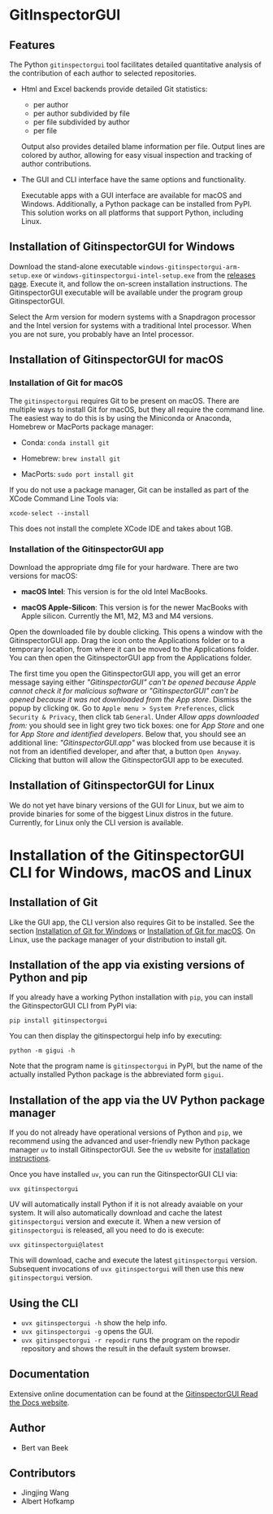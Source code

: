 # GitInspectorGUI

## Features

The Python `gitinspectorgui` tool facilitates detailed quantitative analysis
of the contribution of each author to selected repositories.

-   Html and Excel backends provide detailed Git statistics:

    -   per author
    -   per author subdivided by file
    -   per file subdivided by author
    -   per file

    Output also provides detailed blame information per file. Output lines are
    colored by author, allowing for easy visual inspection and tracking of
    author contributions.

-   The GUI and CLI interface have the same options and functionality.

    Executable apps with a GUI interface are available for macOS and Windows.
    Additionally, a Python package can be installed from PyPI. This solution
    works on all platforms that support Python, including Linux.

## Installation of GitinspectorGUI for Windows

Download the stand-alone executable `windows-gitinspectorgui-arm-setup.exe` or
`windows-gitinspectorgui-intel-setup.exe` from the [releases
page](https://github.com/davbeek/gitinspectorgui/releases). Execute it, and
follow the on-screen installation instructions. The GitinspectorGUI executable
will be available under the program group GitinspectorGUI.

Select the Arm version for modern systems with a Snapdragon processor and the
Intel version for systems with a traditional Intel processor. When you are not
sure, you probably have an Intel processor.

## Installation of GitinspectorGUI for macOS

### Installation of Git for macOS

The `gitinspectorgui` requires Git to be present on macOS.
There are multiple ways to install Git for macOS, but they all require the
command line. The easiest way to do this is by using the Miniconda or Anaconda,
Homebrew or MacPorts package manager:

-   Conda:
    `conda install git`

-   Homebrew:
    `brew install git`

-   MacPorts:
    `sudo port install git`

If you do not use a package manager, Git can be installed as part of the XCode
Command Line Tools via:

`xcode-select --install`

This does not install the complete XCode IDE and takes about 1GB.

### Installation of the GitinspectorGUI app

Download the appropriate dmg file for your hardware. There are two versions for
macOS:

-   **macOS Intel**: This version is for the old Intel MacBooks.

-   **macOS Apple-Silicon**: This version is for the newer MacBooks with Apple
    silicon. Currently the M1, M2, M3 and M4 versions.

Open the downloaded file by double clicking. This opens a window with the
GitinspectorGUI app. Drag the icon onto the Applications folder or to a
temporary location, from where it can be moved to the Applications folder. You
can then open the GitinspectorGUI app from the Applications folder.

The first time you open the GitinspectorGUI app, you will get an error message
saying either _"GitinspectorGUI" can't be opened because Apple cannot check it
for malicious software_ or _"GitinspectorGUI" can't be opened because it was not
downloaded from the App store_. Dismiss the popup by clicking `OK`. Go to `Apple
menu > System Preferences`, click `Security & Privacy`, then click tab
`General`. Under _Allow apps downloaded from:_ you should see in light grey two
tick boxes: one for _App Store_ and one for _App Store and identified
developers_. Below that, you should see an additional line:
_"GitinspectorGUI.app"_ was blocked from use because it is not from an
identified developer, and after that, a button `Open Anyway`. Clicking that
button will allow the GitinspectorGUI app to be executed.

## Installation of GitinspectorGUI for Linux

We do not yet have binary versions of the GUI for Linux, but we aim to provide
binaries for some of the biggest Linux distros in the future. Currently, for
Linux only the CLI version is available.

# Installation of the GitinspectorGUI CLI for Windows, macOS and Linux

## Installation of Git

Like the GUI app, the CLI version also requires Git to be installed. See the
section [Installation of Git for Windows](#installation-of-git-for-windows) or
[Installation of Git for macOS](#installation-of-git-for-macos). On Linux, use
the package manager of your distribution to install git.

## Installation of the app via existing versions of Python and pip

If you already have a working Python installation with `pip`, you can install
the GitinspectorGUI CLI from PyPI via:

`pip install gitinspectorgui`

You can then display the gitinspectorgui help info by executing:

`python -m gigui -h`

Note that the program name is `gitinspectorgui` in PyPI, but the name of the
actually installed Python package is the abbreviated form `gigui`.

## Installation of the app via the UV Python package manager

If you do not already have operational versions of Python and `pip`, we
recommend using the advanced and user-friendly new Python package manager `uv`
to install GitinspectorGUI. See the `uv` website for [installation
instructions](https://docs.astral.sh/uv/getting-started/installation/).

Once you have installed `uv`, you can run the GitinspectorGUI CLI via:

`uvx gitinspectorgui`

UV will automatically install Python if it is not already avaiable on your
system. It will also automatically download and cache
the latest `gitinspectorgui` version and execute it. When a new version of
`gitinspectorgui` is released, all you need to do is execute:

`uvx gitinspectorgui@latest`

This will download, cache and execute the latest `gitinspectorgui` version.
Subsequent invocations of `uvx gitinspectorgui` will then use this new
`gitinspectorgui` version.

## Using the CLI

-   `uvx gitinspectorgui -h` show the help info.
-   `uvx gitinspectorgui -g` opens the GUI.
-   `uvx gitinspectorgui -r repodir` runs the program on the repodir repository
    and shows the result in the default system browser.

## Documentation

Extensive online documentation can be found at the [GitinspectorGUI Read the
Docs website](https://gitinspectorgui.readthedocs.io/en/latest/index.html).

## Author

-   Bert van Beek

## Contributors

-   Jingjing Wang
-   Albert Hofkamp

